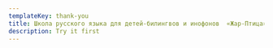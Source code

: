```yaml
---
templateKey: thank-you
title: Школа русского языка для детей-билингвов и инофонов  «Жар-Птица»
description: Try it first
---
```

